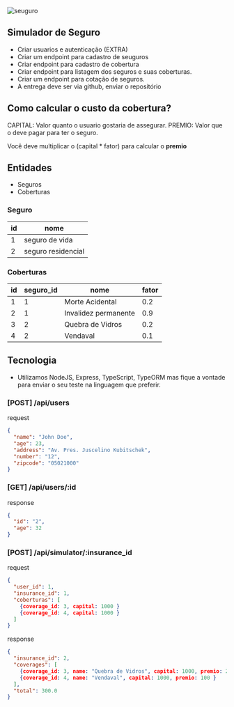 ![seuguro](http://www.seuguru.com.br/email/logo.gif)


## Simulador de Seguro
 - Criar usuarios e autenticação (EXTRA)
 - Criar um endpoint para cadastro de seuguros
 - Criar endpoint para cadastro de cobertura
 - Criar endpoint para listagem dos seguros e suas coberturas.
 - Criar um endpoint para cotação de seguros.
 - A entrega deve ser via github, enviar o repositório


## Como calcular o custo da cobertura?
  CAPITAL: Valor quanto o usuario gostaria de assegurar.
  PREMIO: Valor que o deve pagar para ter o seguro.

  Você deve multiplicar o (capital * fator) para calcular o **premio**

## Entidades
  
  - Seguros
  - Coberturas
### Seguro

| id  | nome  |
|---|---
|  1 | seguro de vida  |
|  2  | seguro residencial

### Coberturas


| id  | seguro_id  | nome | fator |
|-----|------------|------|-------|
|  1 | 1  | Morte Acidental  | 0.2|
|  2  | 1 | Invalidez permanente | 0.9 |
|  3  | 2 | Quebra de Vidros | 0.2 |
|  4  | 2 | Vendaval | 0.1 |


## Tecnologia
- Utilizamos NodeJS, Express, TypeScript, TypeORM mas fique a vontade para enviar o seu teste na linguagem que preferir.

### [POST] /api/users
request
```json
{
  "name": "John Doe",
  "age": 23,
  "address": "Av. Pres. Juscelino Kubitschek",
  "number": "12",
  "zipcode": "05021000"
}
```

### [GET] /api/users/:id
response
```json
{
  "id": "2",
  "age": 32
}
```

### [POST] /api/simulator/:insurance_id 
request
```json
{
  "user_id": 1,
  "insurance_id": 1,
  "coberturas": [
    {coverage_id: 3, capital: 1000 }
    {coverage_id: 4, capital: 1000 }
  ]
}
```
response
```json
{
  "insurance_id": 2,
  "coverages": [
    {coverage_id: 3, name: "Quebra de Vidros", capital: 1000, premio: 200 }
    {coverage_id: 4, name: "Vendaval", capital: 1000, premio: 100 }
  ],
  "total": 300.0
}
```
